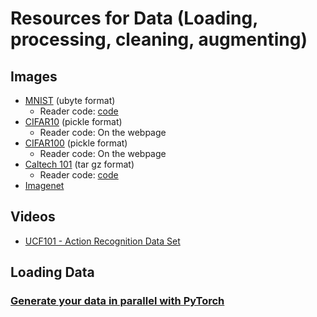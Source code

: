 # Resources for Data (Loading, processing, cleaning, augmenting)

## Images
 * [MNIST](http://yann.lecun.com/exdb/mnist/) (ubyte format)
   * Reader code: [code](https://stackoverflow.com/questions/48257255/how-to-import-pre-downloaded-mnist-dataset-from-a-specific-directory-or-folder)
 * [CIFAR10](https://www.cs.toronto.edu/~kriz/cifar.html)  (pickle format)
   * Reader code: On the webpage
 * [CIFAR100](https://www.cs.toronto.edu/~kriz/cifar.html) (pickle format)
   * Reader code: On the webpage  
 * [Caltech 101](http://www.vision.caltech.edu/Image_Datasets/Caltech101/)  (tar gz format)
   * Reader code: [code]()
 * [Imagenet](http://www.image-net.org/)
## Videos
 * [UCF101 - Action Recognition Data Set](https://www.crcv.ucf.edu/data/UCF101.php)

## Loading Data
### [Generate your data in parallel with PyTorch](https://stanford.edu/~shervine/blog/pytorch-how-to-generate-data-parallel)
